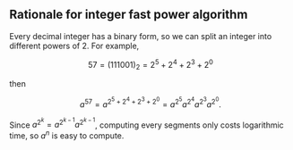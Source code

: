## Rationale for integer fast power algorithm

Every decimal integer has a binary form, so we can split an integer into different powers of $2$. For example,

$$
  57 = (111001)_2 = 2^5 + 2^4 + 2^3 + 2^0
$$

then

$$
  a^{57} = a^{2^5 + 2^4 + 2^3 + 2^0} = a^{2^5}a^{2^4}a^{2^3}a^{2^0}.
$$

Since $a^{2^k} = a^{2^{k - 1}}a^{2^{k - 1}}$, computing every segments only costs logarithmic time, so $a^n$ is easy to compute.
